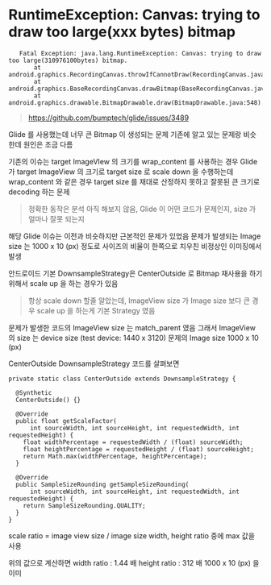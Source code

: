 
# RuntimeException: Canvas: trying to draw too large(xxx bytes) bitmap

       Fatal Exception: java.lang.RuntimeException: Canvas: trying to draw too large(310976100bytes) bitmap.
           at android.graphics.RecordingCanvas.throwIfCannotDraw(RecordingCanvas.java:281)
           at android.graphics.BaseRecordingCanvas.drawBitmap(BaseRecordingCanvas.java:91)
           at android.graphics.drawable.BitmapDrawable.draw(BitmapDrawable.java:548)

> https://github.com/bumptech/glide/issues/3489

Glide 를 사용했는데 너무 큰 Bitmap 이 생성되는 문제
기존에 알고 있는 문제랑 비슷한데 원인은 조금 다름

기존의 이슈는 target ImageVIew 의 크기를 wrap_content 를 사용하는 경우 
Glide 가 target ImageView 의 크기로 target size 로 scale down 을 수행하는데 
wrap_content 와 같은 경우 target size 를 재대로 산정하지 못하고 잘못된 큰 크기로 decoding 하는 문제
> 정확한 동작은 분석 아직 해보지 않음, 
> Glide 이 어떤 코드가 문제인지, size 가 얼마나 잘못 되는지

해당 Glide 이슈는 이전과 비슷하지만 근본적인 문제가 있었음
문제가 발생되는 Image size 는 1000 x 10 (px) 정도로 사이즈의 비율이 한쪽으로 치우친 비정상인 이미징에서 발생

안드로이드 기본 DownsampleStrategy은  CenterOutside 로 Bitmap 재사용을 하기 위해서 scale up 을 하는 경우가 있음
> 항상 scale down 할줄 알았는데, ImageView size 가 Image size 보다 큰 경우 scale up 을 하는게 기본 Strategy 였음

문제가 발생한 코드의 ImageView size 는 match_parent 였음 
그래서 ImageView 의 size 는 device  size (test device: 1440 x 3120)
문제의 Image size 1000 x 10 (px)

CenterOutside DownsampleStrategy 코드를 살펴보면
```
private static class CenterOutside extends DownsampleStrategy {  
  
  @Synthetic  
  CenterOutside() {}  
  
  @Override  
  public float getScaleFactor(  
      int sourceWidth, int sourceHeight, int requestedWidth, int requestedHeight) {  
    float widthPercentage = requestedWidth / (float) sourceWidth;  
    float heightPercentage = requestedHeight / (float) sourceHeight;  
    return Math.max(widthPercentage, heightPercentage);  
  }  
  
  @Override  
  public SampleSizeRounding getSampleSizeRounding(  
      int sourceWidth, int sourceHeight, int requestedWidth, int requestedHeight) {  
    return SampleSizeRounding.QUALITY;  
  }  
}
```
scale ratio = image view size / image size
width, height ratio 중에 max 값을 사용

위의 값으로 계산하면
width ratio : 1.44 배
height ratio : 312 배
1000 x 10 (px) 을 이미
<!--stackedit_data:
eyJoaXN0b3J5IjpbMjEzODQ5MDI1MV19
-->